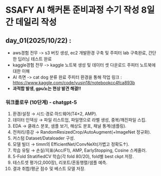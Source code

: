 # SSAFY AI 해커톤 준비과정 수기 작성 8일간 데일리 작성

## day_01(2025/10/22) :
- aws경험 전무 -> s3 버킷 생성, ec2 개발환경 구축 및 주피터 lab 구축완료, 간단한 딥러닝 테스트 완료
- kaggle경험 전무 -> kaggle 노트북 생성 및 데이터 셋 다운로드 주피터 노트북에 대한 이해
- AI 측면 -> cat dog 분류 완료 주피터 환경을 통해 작업 링크 : https://www.kaggle.com/code/yusin18/notebookcc4fca893b
- **과적합 발생, gpu노는 현상 발견 해결!!**

### 워크플로우 (10단계) - chatgpt-5
1. 환경/설정 → 시드·경로·하드웨어(T4×2, AMP).
2. 데이터 인덱싱 → 파일 리스트업, 파일명으로 라벨 생성, 중복/깨진파일 스킵.
3. EDA → 클래스 분포, 샘플 보기, 해상도 분포, 채널 통계(샘플링).
4. 전처리/증강 → RandomResizedCrop/AutoAugment(+ImageNet 정규화).
5. 커스텀 Dataset/Dataloader 구성.
6. 모델 빌더 → timm의 EfficientNet/ConvNeXt(가볍고 정확도↑).
7. 학습 유틸 → 손실/지표(Acc/F1), AMP, EarlyStopping, Cosine 스케줄러.
8. 5-Fold StratifiedCV 학습(각 fold 80/20), fold별 best ckpt 저장.
9. 테스트셋 평가(2,000장), 리포트/혼동행렬/샘플 예측.
10. 결과 취합/평균 점수 및 베스트 모델 저장.

